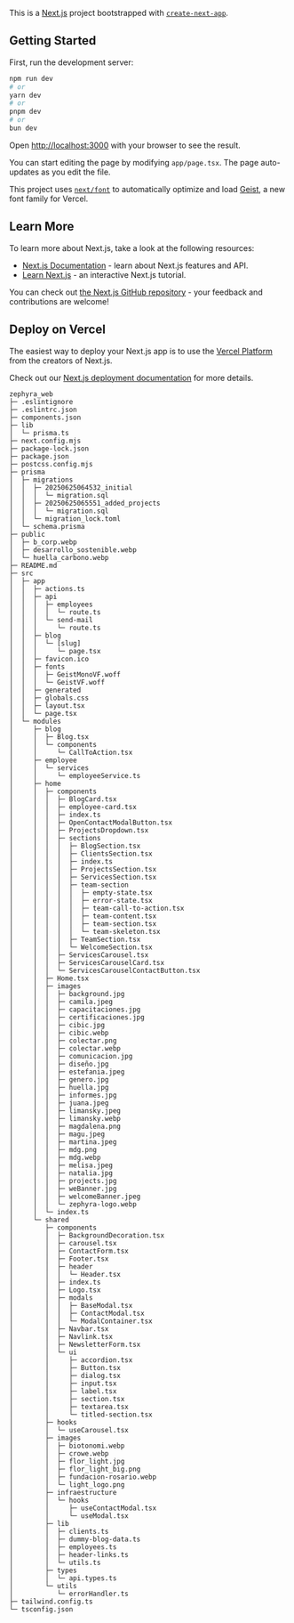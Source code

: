 This is a [Next.js](https://nextjs.org) project bootstrapped with [`create-next-app`](https://nextjs.org/docs/app/api-reference/cli/create-next-app).

## Getting Started

First, run the development server:

```bash
npm run dev
# or
yarn dev
# or
pnpm dev
# or
bun dev
```

Open [http://localhost:3000](http://localhost:3000) with your browser to see the result.

You can start editing the page by modifying `app/page.tsx`. The page auto-updates as you edit the file.

This project uses [`next/font`](https://nextjs.org/docs/app/building-your-application/optimizing/fonts) to automatically optimize and load [Geist](https://vercel.com/font), a new font family for Vercel.

## Learn More

To learn more about Next.js, take a look at the following resources:

- [Next.js Documentation](https://nextjs.org/docs) - learn about Next.js features and API.
- [Learn Next.js](https://nextjs.org/learn) - an interactive Next.js tutorial.

You can check out [the Next.js GitHub repository](https://github.com/vercel/next.js) - your feedback and contributions are welcome!

## Deploy on Vercel

The easiest way to deploy your Next.js app is to use the [Vercel Platform](https://vercel.com/new?utm_medium=default-template&filter=next.js&utm_source=create-next-app&utm_campaign=create-next-app-readme) from the creators of Next.js.

Check out our [Next.js deployment documentation](https://nextjs.org/docs/app/building-your-application/deploying) for more details.

```
zephyra_web
├─ .eslintignore
├─ .eslintrc.json
├─ components.json
├─ lib
│  └─ prisma.ts
├─ next.config.mjs
├─ package-lock.json
├─ package.json
├─ postcss.config.mjs
├─ prisma
│  ├─ migrations
│  │  ├─ 20250625064532_initial
│  │  │  └─ migration.sql
│  │  ├─ 20250625065551_added_projects
│  │  │  └─ migration.sql
│  │  └─ migration_lock.toml
│  └─ schema.prisma
├─ public
│  ├─ b_corp.webp
│  ├─ desarrollo_sostenible.webp
│  └─ huella_carbono.webp
├─ README.md
├─ src
│  ├─ app
│  │  ├─ actions.ts
│  │  ├─ api
│  │  │  ├─ employees
│  │  │  │  └─ route.ts
│  │  │  └─ send-mail
│  │  │     └─ route.ts
│  │  ├─ blog
│  │  │  └─ [slug]
│  │  │     └─ page.tsx
│  │  ├─ favicon.ico
│  │  ├─ fonts
│  │  │  ├─ GeistMonoVF.woff
│  │  │  └─ GeistVF.woff
│  │  ├─ generated
│  │  ├─ globals.css
│  │  ├─ layout.tsx
│  │  └─ page.tsx
│  └─ modules
│     ├─ blog
│     │  ├─ Blog.tsx
│     │  └─ components
│     │     └─ CallToAction.tsx
│     ├─ employee
│     │  └─ services
│     │     └─ employeeService.ts
│     ├─ home
│     │  ├─ components
│     │  │  ├─ BlogCard.tsx
│     │  │  ├─ employee-card.tsx
│     │  │  ├─ index.ts
│     │  │  ├─ OpenContactModalButton.tsx
│     │  │  ├─ ProjectsDropdown.tsx
│     │  │  ├─ sections
│     │  │  │  ├─ BlogSection.tsx
│     │  │  │  ├─ ClientsSection.tsx
│     │  │  │  ├─ index.ts
│     │  │  │  ├─ ProjectsSection.tsx
│     │  │  │  ├─ ServicesSection.tsx
│     │  │  │  ├─ team-section
│     │  │  │  │  ├─ empty-state.tsx
│     │  │  │  │  ├─ error-state.tsx
│     │  │  │  │  ├─ team-call-to-action.tsx
│     │  │  │  │  ├─ team-content.tsx
│     │  │  │  │  ├─ team-section.tsx
│     │  │  │  │  └─ team-skeleton.tsx
│     │  │  │  ├─ TeamSection.tsx
│     │  │  │  └─ WelcomeSection.tsx
│     │  │  ├─ ServicesCarousel.tsx
│     │  │  ├─ ServicesCarouselCard.tsx
│     │  │  └─ ServicesCarouselContactButton.tsx
│     │  ├─ Home.tsx
│     │  ├─ images
│     │  │  ├─ background.jpg
│     │  │  ├─ camila.jpeg
│     │  │  ├─ capacitaciones.jpg
│     │  │  ├─ certificaciones.jpg
│     │  │  ├─ cibic.jpg
│     │  │  ├─ cibic.webp
│     │  │  ├─ colectar.png
│     │  │  ├─ colectar.webp
│     │  │  ├─ comunicacion.jpg
│     │  │  ├─ diseño.jpg
│     │  │  ├─ estefania.jpeg
│     │  │  ├─ genero.jpg
│     │  │  ├─ huella.jpg
│     │  │  ├─ informes.jpg
│     │  │  ├─ juana.jpeg
│     │  │  ├─ limansky.jpeg
│     │  │  ├─ limansky.webp
│     │  │  ├─ magdalena.png
│     │  │  ├─ magu.jpeg
│     │  │  ├─ martina.jpeg
│     │  │  ├─ mdg.png
│     │  │  ├─ mdg.webp
│     │  │  ├─ melisa.jpeg
│     │  │  ├─ natalia.jpg
│     │  │  ├─ projects.jpg
│     │  │  ├─ weBanner.jpg
│     │  │  ├─ welcomeBanner.jpeg
│     │  │  └─ zephyra-logo.webp
│     │  └─ index.ts
│     └─ shared
│        ├─ components
│        │  ├─ BackgroundDecoration.tsx
│        │  ├─ carousel.tsx
│        │  ├─ ContactForm.tsx
│        │  ├─ Footer.tsx
│        │  ├─ header
│        │  │  └─ Header.tsx
│        │  ├─ index.ts
│        │  ├─ Logo.tsx
│        │  ├─ modals
│        │  │  ├─ BaseModal.tsx
│        │  │  ├─ ContactModal.tsx
│        │  │  └─ ModalContainer.tsx
│        │  ├─ Navbar.tsx
│        │  ├─ Navlink.tsx
│        │  ├─ NewsletterForm.tsx
│        │  └─ ui
│        │     ├─ accordion.tsx
│        │     ├─ Button.tsx
│        │     ├─ dialog.tsx
│        │     ├─ input.tsx
│        │     ├─ label.tsx
│        │     ├─ section.tsx
│        │     ├─ textarea.tsx
│        │     └─ titled-section.tsx
│        ├─ hooks
│        │  └─ useCarousel.tsx
│        ├─ images
│        │  ├─ biotonomi.webp
│        │  ├─ crowe.webp
│        │  ├─ flor_light.jpg
│        │  ├─ flor_light_big.png
│        │  ├─ fundacion-rosario.webp
│        │  └─ light_logo.png
│        ├─ infraestructure
│        │  └─ hooks
│        │     ├─ useContactModal.tsx
│        │     └─ useModal.tsx
│        ├─ lib
│        │  ├─ clients.ts
│        │  ├─ dummy-blog-data.ts
│        │  ├─ employees.ts
│        │  ├─ header-links.ts
│        │  └─ utils.ts
│        ├─ types
│        │  └─ api.types.ts
│        └─ utils
│           └─ errorHandler.ts
├─ tailwind.config.ts
└─ tsconfig.json

```
